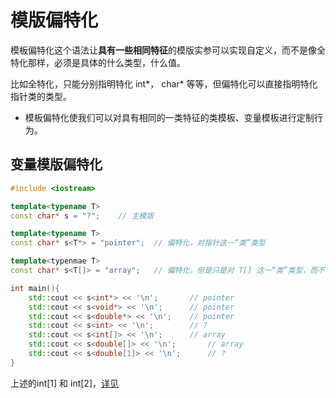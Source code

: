 # 模版偏特化
模板偏特化这个语法让**具有一些相同特征**的模版实参可以实现自定义，而不是像全特化那样，必须是具体的什么类型，什么值。

比如全特化，只能分别指明特化 int*， char* 等等，但偏特化可以直接指明特化指针类的类型。

- 模板偏特化使我们可以对具有相同的一类特征的类模板、变量模板进行定制行为。

## 变量模版偏特化
```cpp
#include <iostream>

template<typename T>
const char* s = "?";	// 主模版

template<typename T>
const char* s<T*> = "pointer";	// 偏特化，对指针这一“类”类型

template<typenmae T>
const char* s<T[]> = "array";	// 偏特化，但是只是对 T[] 这一“类”类型，而不是数组类型。因为 int[1] 和 int[2] 不是一个类型。

int main(){
	std::cout << s<int*> << '\n';		// pointer
	std::cout << s<void*> << '\n';		// pointer
	std::cout << s<double*> << '\n';	// pointer
	std::cout << s<int> << '\n';		// ?
	std::cout << s<int[]> << '\n';		// array
	std::cout << s<double[]> << '\n';		// array
	std::cout << s<double[1]> << '\n';		// ?
}
```
上述的int[1] 和 int[2]，[详见]()
